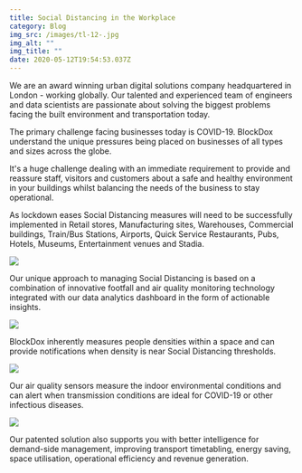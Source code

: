```yaml
---
title: Social Distancing in the Workplace
category: Blog
img_src: /images/tl-12-.jpg
img_alt: ""
img_title: ""
date: 2020-05-12T19:54:53.037Z
---
```

<!--StartFragment-->

We are an award winning urban digital solutions company headquartered in London - working globally. Our talented and experienced team of engineers and data scientists are passionate about solving the biggest problems facing the built environment and transportation today.

The primary challenge facing businesses today is COVID-19. BlockDox understand the unique pressures being placed on businesses of all types and sizes across the globe. 

It's a huge challenge dealing with an immediate requirement to provide and reassure staff, visitors and customers about a safe and healthy environment in your buildings whilst balancing the needs of the business to stay operational.

As lockdown eases Social Distancing measures will need to be successfully implemented in Retail stores, Manufacturing sites, Warehouses, Commercial buildings, Train/Bus Stations, Airports, Quick Service Restaurants, Pubs, Hotels, Museums, Entertainment venues and Stadia.

![](/images/the-flask.jpg)

Our unique approach to managing Social Distancing is based on a combination of innovative footfall and air quality monitoring technology integrated with our data analytics dashboard in the form of actionable insights.

![](/images/ipad.png)

BlockDox inherently measures people densities within a space and can provide notifications when density is near Social Distancing thresholds. 

![](/images/thumbnail_large-5-.jpg)

Our air quality sensors measure the indoor environmental conditions and can alert when transmission conditions are ideal for COVID-19 or other infectious diseases. 

![](/images/tl-7-.jpg)

Our patented solution also supports you with better intelligence for demand-side management, improving transport timetabling, energy saving, space utilisation, operational efficiency and revenue generation.

<!--EndFragment-->